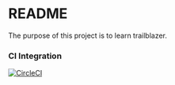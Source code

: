 # README
The purpose of this project is to learn trailblazer.

### CI Integration
[![CircleCI](https://circleci.com/gh/rubyrider/trailblazer_learning.svg?style=svg)](https://circleci.com/gh/rubyrider/trailblazer_learning)
